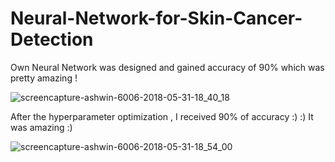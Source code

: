 # Neural-Network-for-Skin-Cancer-Detection
Own Neural Network was designed and gained accuracy of 90% which was pretty amazing ! 

![screencapture-ashwin-6006-2018-05-31-18_40_18](https://user-images.githubusercontent.com/24986485/40785710-026d5db2-6509-11e8-885c-b8fbe44e4752.png)


After the hyperparameter optimization , I received 90% of accuracy :) :) It was amazing :) 

![screencapture-ashwin-6006-2018-05-31-18_54_00](https://user-images.githubusercontent.com/24986485/40785725-0af38eac-6509-11e8-960b-93dc2fa1b0e8.png)

